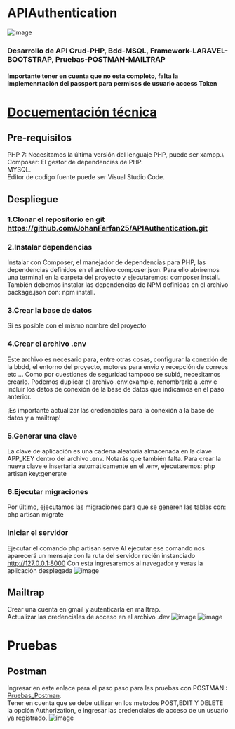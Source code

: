 # APIAuthentication
![image](https://user-images.githubusercontent.com/71784239/116158947-00f0bb00-a6b5-11eb-8ca6-af6325169cfd.png)

### Desarrollo de API Crud-PHP, Bdd-MSQL, Framework-LARAVEL-BOOTSTRAP, Pruebas-POSTMAN-MAILTRAP
#### Importante tener en cuenta que no esta completo, falta la implemenrtación del passport para permisos de usuario access Token
# [Docuementación técnica](Doc_Tecnica_API.pdf)

## Pre-requisitos
PHP 7: Necesitamos la última versión del lenguaje PHP, puede ser xampp.\ 
Composer: El gestor de dependencias de PHP.\
MYSQL.\
Editor de codigo fuente puede ser Visual Studio Code.


## Despliegue

### 1.Clonar el repositorio en git https://github.com/JohanFarfan25/APIAuthentication.git

### 2.Instalar dependencias
Instalar con Composer, el manejador de dependencias para PHP, las dependencias definidos en el archivo composer.json. 
Para ello abriremos una terminal en la carpeta del proyecto y ejecutaremos: composer install.
También debemos instalar las dependencias de NPM definidas en el archivo package.json con: npm install.
    
### 3.Crear la base de datos
Si es posible con el mismo nombre del proyecto

### 4.Crear el archivo .env
Este archivo es necesario para, entre otras cosas, configurar la conexión de la bbdd, el entorno del proyecto, motores para envio y recepción de correos etc …
Como por cuestiones de seguridad tampoco se subió, necesitamos crearlo.
Podemos duplicar el archivo .env.example, renombrarlo a .env e incluir los datos de conexión de la base de datos que indicamos en el paso anterior.

¡Es importante actualizar las credenciales para la conexión a la base de datos y a mailtrap!

### 5.Generar una clave
La clave de aplicación es una cadena aleatoria almacenada en la clave APP_KEY dentro del archivo .env. Notarás que también falta.
Para crear la nueva clave e insertarla automáticamente en el .env, ejecutaremos: php artisan key:generate

### 6.Ejecutar migraciones
Por último, ejecutamos las migraciones para que se generen las tablas con: php artisan migrate
### Iniciar el servidor
Ejecutar el comando php artisan serve
Al ejecutar ese comando nos aparecerá un mensaje con la ruta del servidor recién instanciado  http://127.0.0.1:8000
Con esta ingresaremos al navegador y veras la aplicación desplegada
![image](https://user-images.githubusercontent.com/71784239/116158947-00f0bb00-a6b5-11eb-8ca6-af6325169cfd.png)

## Mailtrap
Crear una cuenta en gmail y autenticarla en mailtrap.\
Actualizar las credenciales de acceso en el archivo .dev
![image](https://user-images.githubusercontent.com/71784239/116161073-bf620f00-a6b8-11eb-92af-f10121b89644.png)
![image](https://user-images.githubusercontent.com/71784239/116161179-f0424400-a6b8-11eb-8a3b-eb21416f6b03.png)

# Pruebas

## Postman
Ingresar en este enlace para el paso paso para las pruebas con POSTMAN : [Pruebas_Postman](Pruebas_Postman.pdf).\
Tener en cuenta que se debe utilizar en los metodos POST,EDIT Y DELETE la opción Authorization, e ingresar 
las credenciales de acceso de un usuario ya registrado.
![image](https://user-images.githubusercontent.com/71784239/116159826-8de84400-a6b6-11eb-9723-f7eb21280b9a.png)
